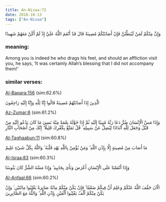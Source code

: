 ```yaml
---
title: An-Nisaa:72
date: 2018-10-13
tags: ["An-Nisaa"]
---
```

وَإِنَّ مِنْكُمْ لَمَنْ لَيُبَطِّئَنَّ فَإِنْ أَصَابَتْكُمْ مُصِيبَةٌ قَالَ قَدْ أَنْعَمَ اللَّهُ عَلَيَّ إِذْ لَمْ أَكُنْ مَعَهُمْ شَهِيدًا
### meaning: 
Among you is indeed he who drags his feet, and should an affliction visit you, he says, ‘It was certainly Allah’s blessing that I did not accompany them!’
### similar verses: 

[Al-Baqara:156](/2/156) (sim:62.6%)

الَّذِينَ إِذَا أَصَابَتْهُمْ مُصِيبَةٌ قَالُوا إِنَّا لِلَّهِ وَإِنَّا إِلَيْهِ رَاجِعُونَ

[Az-Zumar:8](/39/8) (sim:61.2%)

وَإِذَا مَسَّ الْإِنْسَانَ ضُرٌّ دَعَا رَبَّهُ مُنِيبًا إِلَيْهِ ثُمَّ إِذَا خَوَّلَهُ نِعْمَةً مِنْهُ نَسِيَ مَا كَانَ يَدْعُو إِلَيْهِ مِنْ قَبْلُ وَجَعَلَ لِلَّهِ أَنْدَادًا لِيُضِلَّ عَنْ سَبِيلِهِ ۚ قُلْ تَمَتَّعْ بِكُفْرِكَ قَلِيلًا ۖ إِنَّكَ مِنْ أَصْحَابِ النَّارِ

[At-Taghaabun:11](/64/11) (sim:60.8%)

مَا أَصَابَ مِنْ مُصِيبَةٍ إِلَّا بِإِذْنِ اللَّهِ ۗ وَمَنْ يُؤْمِنْ بِاللَّهِ يَهْدِ قَلْبَهُ ۚ وَاللَّهُ بِكُلِّ شَيْءٍ عَلِيمٌ

[Al-Israa:83](/17/83) (sim:60.3%)

وَإِذَا أَنْعَمْنَا عَلَى الْإِنْسَانِ أَعْرَضَ وَنَأَىٰ بِجَانِبِهِ ۖ وَإِذَا مَسَّهُ الشَّرُّ كَانَ يَئُوسًا

[Al-Anfaal:66](/8/66) (sim:60.2%)

الْآنَ خَفَّفَ اللَّهُ عَنْكُمْ وَعَلِمَ أَنَّ فِيكُمْ ضَعْفًا ۚ فَإِنْ يَكُنْ مِنْكُمْ مِائَةٌ صَابِرَةٌ يَغْلِبُوا مِائَتَيْنِ ۚ وَإِنْ يَكُنْ مِنْكُمْ أَلْفٌ يَغْلِبُوا أَلْفَيْنِ بِإِذْنِ اللَّهِ ۗ وَاللَّهُ مَعَ الصَّابِرِينَ
